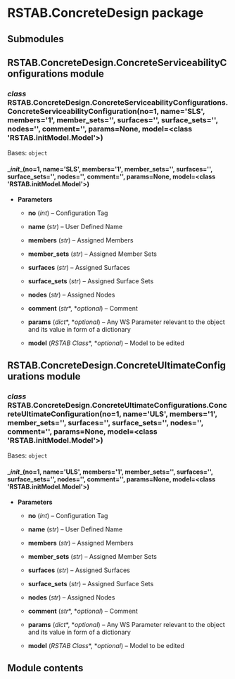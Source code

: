 # RSTAB.ConcreteDesign package

## Submodules

## RSTAB.ConcreteDesign.ConcreteServiceabilityConfigurations module


### _class_ RSTAB.ConcreteDesign.ConcreteServiceabilityConfigurations.ConcreteServiceabilityConfiguration(no=1, name='SLS', members='1', member_sets='', surfaces='', surface_sets='', nodes='', comment='', params=None, model=<class 'RSTAB.initModel.Model'>)
Bases: `object`


#### \__init__(no=1, name='SLS', members='1', member_sets='', surfaces='', surface_sets='', nodes='', comment='', params=None, model=<class 'RSTAB.initModel.Model'>)

* **Parameters**

    
    * **no** (*int*) – Configuration Tag


    * **name** (*str*) – User Defined Name


    * **members** (*str*) – Assigned Members


    * **member_sets** (*str*) – Assigned Member Sets


    * **surfaces** (*str*) – Assigned Surfaces


    * **surface_sets** (*str*) – Assigned Surface Sets


    * **nodes** (*str*) – Assigned Nodes


    * **comment** (*str**, **optional*) – Comment


    * **params** (*dict**, **optional*) – Any WS Parameter relevant to the object and its value in form of a dictionary


    * **model** (*RSTAB Class**, **optional*) – Model to be edited


## RSTAB.ConcreteDesign.ConcreteUltimateConfigurations module


### _class_ RSTAB.ConcreteDesign.ConcreteUltimateConfigurations.ConcreteUltimateConfiguration(no=1, name='ULS', members='1', member_sets='', surfaces='', surface_sets='', nodes='', comment='', params=None, model=<class 'RSTAB.initModel.Model'>)
Bases: `object`


#### \__init__(no=1, name='ULS', members='1', member_sets='', surfaces='', surface_sets='', nodes='', comment='', params=None, model=<class 'RSTAB.initModel.Model'>)

* **Parameters**

    
    * **no** (*int*) – Configuration Tag


    * **name** (*str*) – User Defined Name


    * **members** (*str*) – Assigned Members


    * **member_sets** (*str*) – Assigned Member Sets


    * **surfaces** (*str*) – Assigned Surfaces


    * **surface_sets** (*str*) – Assigned Surface Sets


    * **nodes** (*str*) – Assigned Nodes


    * **comment** (*str**, **optional*) – Comment


    * **params** (*dict**, **optional*) – Any WS Parameter relevant to the object and its value in form of a dictionary


    * **model** (*RSTAB Class**, **optional*) – Model to be edited


## Module contents
